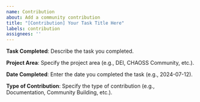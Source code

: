 ```yaml
---
name: Contribution
about: Add a community contribution
title: "[Contribution] Your Task Title Here"
labels: contribution
assignees: ''
---
```


**Task Completed**:
Describe the task you completed.

**Project Area**:
Specify the project area (e.g., DEI, CHAOSS Community, etc.).

**Date Completed**:
Enter the date you completed the task (e.g., 2024-07-12).

**Type of Contribution**:
Specify the type of contribution (e.g., Documentation, Community Building, etc.).
